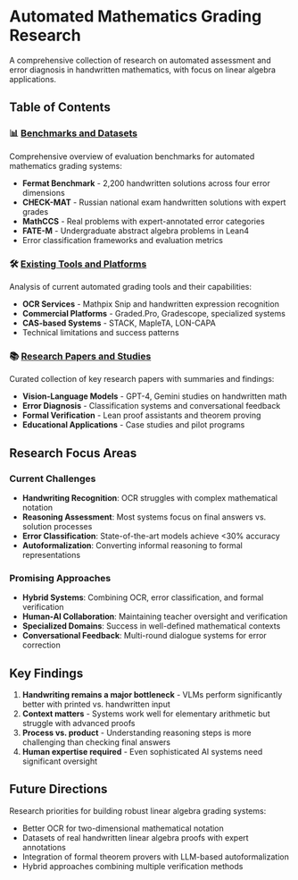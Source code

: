 # Automated Mathematics Grading Research

A comprehensive collection of research on automated assessment and error diagnosis in handwritten mathematics, with focus on linear algebra applications.

## Table of Contents

### 📊 [Benchmarks and Datasets](docs/benchmarks.md)
Comprehensive overview of evaluation benchmarks for automated mathematics grading systems:
- **Fermat Benchmark** - 2,200 handwritten solutions across four error dimensions
- **CHECK-MAT** - Russian national exam handwritten solutions with expert grades
- **MathCCS** - Real problems with expert-annotated error categories
- **FATE-M** - Undergraduate abstract algebra problems in Lean4
- Error classification frameworks and evaluation metrics

### 🛠️ [Existing Tools and Platforms](docs/tools.md)
Analysis of current automated grading tools and their capabilities:
- **OCR Services** - Mathpix Snip and handwritten expression recognition
- **Commercial Platforms** - Graded.Pro, Gradescope, specialized systems
- **CAS-based Systems** - STACK, MapleTA, LON-CAPA
- Technical limitations and success patterns

### 📚 [Research Papers and Studies](docs/research-papers.md)
Curated collection of key research papers with summaries and findings:
- **Vision-Language Models** - GPT-4, Gemini studies on handwritten math
- **Error Diagnosis** - Classification systems and conversational feedback
- **Formal Verification** - Lean proof assistants and theorem proving
- **Educational Applications** - Case studies and pilot programs

## Research Focus Areas

### Current Challenges
- **Handwriting Recognition**: OCR struggles with complex mathematical notation
- **Reasoning Assessment**: Most systems focus on final answers vs. solution processes  
- **Error Classification**: State-of-the-art models achieve <30% accuracy
- **Autoformalization**: Converting informal reasoning to formal representations

### Promising Approaches
- **Hybrid Systems**: Combining OCR, error classification, and formal verification
- **Human-AI Collaboration**: Maintaining teacher oversight and verification
- **Specialized Domains**: Success in well-defined mathematical contexts
- **Conversational Feedback**: Multi-round dialogue systems for error correction

## Key Findings

1. **Handwriting remains a major bottleneck** - VLMs perform significantly better with printed vs. handwritten input
2. **Context matters** - Systems work well for elementary arithmetic but struggle with advanced proofs
3. **Process vs. product** - Understanding reasoning steps is more challenging than checking final answers
4. **Human expertise required** - Even sophisticated AI systems need significant oversight

## Future Directions

Research priorities for building robust linear algebra grading systems:
- Better OCR for two-dimensional mathematical notation
- Datasets of real handwritten linear algebra proofs with expert annotations
- Integration of formal theorem provers with LLM-based autoformalization
- Hybrid approaches combining multiple verification methods

